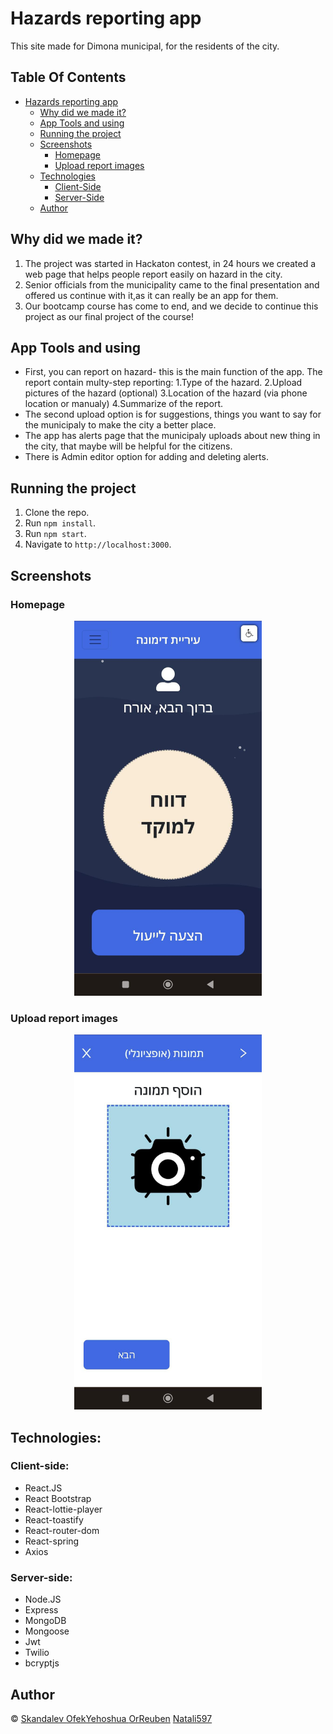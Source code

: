 # Hazards reporting app
This site made for Dimona municipal, for the residents of the city.

## Table Of Contents
- [Hazards reporting app](#hazards-reporting-app)
  * [Why did we made it?](#why-did-we-made-it)
  * [App Tools and using](#app-Tools-and-using)
  * [Running the project](#running-the-project)
  * [Screenshots](#screenshots)
    + [Homepage](#homepage)
    + [Upload report images](#upload-report-images)
  * [Technologies](#technologies)
    + [Client-Side](#client-side)
    + [Server-Side](#server-side)
  * [Author](#Author)
  
## Why did we made it?

1. The project was started in Hackaton contest, in 24 hours we created
   a web page that helps people report easily on hazard in the city.
2. Senior officials from the municipality came to the final presentation and
   offered us continue with it,as it can really be an app for them.
3. Our bootcamp course has come to end, and we decide to continue this project
   as our final project of the course!
   
## App Tools and using

* First, you can report on hazard- this is the main function of the app.
  The report contain multy-step reporting:
    1.Type of the hazard.
    2.Upload pictures of the hazard (optional)
    3.Location of the hazard (via phone location or manualy)
    4.Summarize of the report.
* The second upload option is for suggestions, things you want to say for 
   the municipaly to make the city a better place.
* The app has alerts page that the municipaly uploads about new thing in the 
  city, that maybe will be helpful for the citizens.
* There is Admin editor option for adding and deleting alerts.
   
## Running the project

1. Clone the repo.
2. Run `npm install`.
3. Run `npm start`.
4. Navigate to `http://localhost:3000`.

## Screenshots

### Homepage

<p align="center"><img src="./public/image.2.jpg" width="300" /></p>


### Upload report images

<p align="center"><img src="./public/image.1.jpg" width="300" /></p>

## Technologies:

### Client-side:
* React.JS
* React Bootstrap
* React-lottie-player
* React-toastify
* React-router-dom
* React-spring
* Axios

### Server-side:
* Node.JS
* Express
* MongoDB
* Mongoose
* Jwt
* Twilio
* bcryptjs

## Author  <a name="Author"></a>

© [Skandalev ](https://github.com/Skandalev)
  [OfekYehoshua ](https://github.com/OfekYehoshua)
  [OrReuben](https://github.com/OrReuben)
  [Natali597](https://github.com/natali597)

